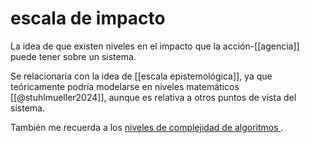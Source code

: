 # escala de impacto
La idea de que existen niveles en el impacto que la acción-[[agencia]] puede tener sobre un sistema.

Se relacionaría con la idea de [[escala epistemológica]], ya que teóricamente podría modelarse en niveles matemáticos [[@stuhlmueller2024]], aunque es relativa a otros puntos de vista del sistema.

También me recuerda a los [niveles de complejidad de algoritmos ](https://es.wikipedia.org/wiki/Eficiencia_algor%C3%ADtmica).
